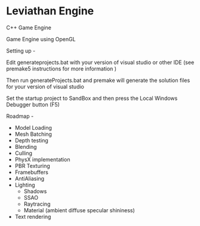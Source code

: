 # Leviathan Engine
C++ Game Engine

Game Engine using OpenGL

Setting up - 

Edit generateprojects.bat with your version of visual studio or other IDE (see premake5 instructions for more information )

Then run generateProjects.bat and premake will generate the solution files for your version of visual studio

Set the startup project to SandBox and then press the Local Windows Debugger button (F5)


Roadmap -

- Model Loading
- Mesh Batching
- Depth testing
- Blending
- Culling
- PhysX implementation
- PBR Texturing
- Framebuffers
- AntiAliasing
- Lighting
	- Shadows
	- SSAO
	- Raytracing
	- Material (ambient diffuse specular shininess)
- Text rendering
